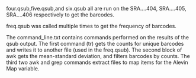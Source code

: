four.qsub,five.qsub,and six.qsub all are run on the SRA....404, SRA....405, SRA....406 respectively to get the barcodes.

freq.qsub was called multiple times to get the frequency of barcodes.

The command_line.txt contains commands performed on the results of the qsub output. 
The first command (tr) gets the counts for unique barcodes and writes it to another file (used in the freq.qsub).
The second block of awk gets the mean-standard deviation, and filters barcodes by counts.
The third two awk and grep commands extract files to map items for the Alevin Map variable.

